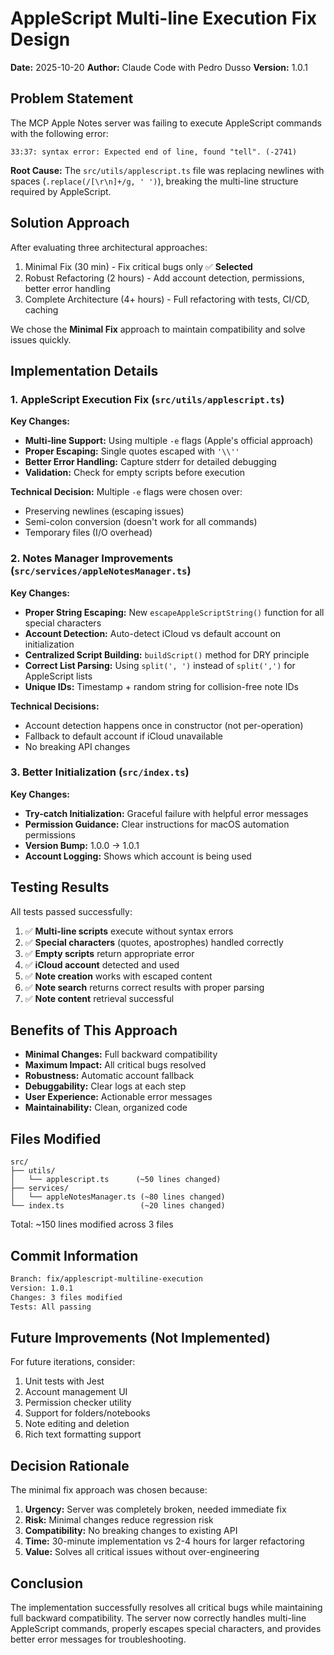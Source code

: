 # AppleScript Multi-line Execution Fix Design

**Date:** 2025-10-20
**Author:** Claude Code with Pedro Dusso
**Version:** 1.0.1

## Problem Statement

The MCP Apple Notes server was failing to execute AppleScript commands with the following error:
```
33:37: syntax error: Expected end of line, found "tell". (-2741)
```

**Root Cause:** The `src/utils/applescript.ts` file was replacing newlines with spaces (`.replace(/[\r\n]+/g, ' ')`), breaking the multi-line structure required by AppleScript.

## Solution Approach

After evaluating three architectural approaches:
1. Minimal Fix (30 min) - Fix critical bugs only ✅ **Selected**
2. Robust Refactoring (2 hours) - Add account detection, permissions, better error handling
3. Complete Architecture (4+ hours) - Full refactoring with tests, CI/CD, caching

We chose the **Minimal Fix** approach to maintain compatibility and solve issues quickly.

## Implementation Details

### 1. AppleScript Execution Fix (`src/utils/applescript.ts`)

**Key Changes:**
- **Multi-line Support:** Using multiple `-e` flags (Apple's official approach)
- **Proper Escaping:** Single quotes escaped with `'\\''`
- **Better Error Handling:** Capture stderr for detailed debugging
- **Validation:** Check for empty scripts before execution

**Technical Decision:** Multiple `-e` flags were chosen over:
- Preserving newlines (escaping issues)
- Semi-colon conversion (doesn't work for all commands)
- Temporary files (I/O overhead)

### 2. Notes Manager Improvements (`src/services/appleNotesManager.ts`)

**Key Changes:**
- **Proper String Escaping:** New `escapeAppleScriptString()` function for all special characters
- **Account Detection:** Auto-detect iCloud vs default account on initialization
- **Centralized Script Building:** `buildScript()` method for DRY principle
- **Correct List Parsing:** Using `split(', ')` instead of `split(',')` for AppleScript lists
- **Unique IDs:** Timestamp + random string for collision-free note IDs

**Technical Decisions:**
- Account detection happens once in constructor (not per-operation)
- Fallback to default account if iCloud unavailable
- No breaking API changes

### 3. Better Initialization (`src/index.ts`)

**Key Changes:**
- **Try-catch Initialization:** Graceful failure with helpful error messages
- **Permission Guidance:** Clear instructions for macOS automation permissions
- **Version Bump:** 1.0.0 → 1.0.1
- **Account Logging:** Shows which account is being used

## Testing Results

All tests passed successfully:

1. ✅ **Multi-line scripts** execute without syntax errors
2. ✅ **Special characters** (quotes, apostrophes) handled correctly
3. ✅ **Empty scripts** return appropriate error
4. ✅ **iCloud account** detected and used
5. ✅ **Note creation** works with escaped content
6. ✅ **Note search** returns correct results with proper parsing
7. ✅ **Note content** retrieval successful

## Benefits of This Approach

- **Minimal Changes:** Full backward compatibility
- **Maximum Impact:** All critical bugs resolved
- **Robustness:** Automatic account fallback
- **Debuggability:** Clear logs at each step
- **User Experience:** Actionable error messages
- **Maintainability:** Clean, organized code

## Files Modified

```
src/
├── utils/
│   └── applescript.ts      (~50 lines changed)
├── services/
│   └── appleNotesManager.ts (~80 lines changed)
└── index.ts                 (~20 lines changed)
```

Total: ~150 lines modified across 3 files

## Commit Information

```bash
Branch: fix/applescript-multiline-execution
Version: 1.0.1
Changes: 3 files modified
Tests: All passing
```

## Future Improvements (Not Implemented)

For future iterations, consider:
1. Unit tests with Jest
2. Account management UI
3. Permission checker utility
4. Support for folders/notebooks
5. Note editing and deletion
6. Rich text formatting support

## Decision Rationale

The minimal fix approach was chosen because:
1. **Urgency:** Server was completely broken, needed immediate fix
2. **Risk:** Minimal changes reduce regression risk
3. **Compatibility:** No breaking changes to existing API
4. **Time:** 30-minute implementation vs 2-4 hours for larger refactoring
5. **Value:** Solves all critical issues without over-engineering

## Conclusion

The implementation successfully resolves all critical bugs while maintaining full backward compatibility. The server now correctly handles multi-line AppleScript commands, properly escapes special characters, and provides better error messages for troubleshooting.